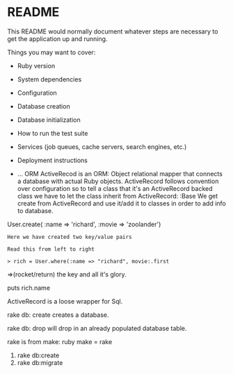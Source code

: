# README

This README would normally document whatever steps are necessary to get the
application up and running.

Things you may want to cover:

* Ruby version

* System dependencies

* Configuration

* Database creation

* Database initialization

* How to run the test suite

* Services (job queues, cache servers, search engines, etc.)

* Deployment instructions

* ...
							ORM
ActiveRecod is an ORM: Object relational mapper that connects a database with actual Ruby objects. ActiveRecord follows
convention over configuration so to tell a class that it's an
ActiveRecord backed class we have to let the class inherit
from ActiveRecord: :Base
We get create from ActiveRecord and use it/add it to classes
in order to add info to database.

User.create( :name  => 'richard',
             :movie => 'zoolander')

	Here we have created two key/value pairs

	Read this from left to right

	> rich = User.where(:name => "richard", movie:.first
 =>(rocket/return) the key and all it's glory.

 puts rich.name

 ActiveRecord is a loose wrapper for Sql.

 rake db: create creates a database.

 rake db: drop will drop in an already populated database table.

 rake is from make: ruby make = rake

 1) rake db:create
 2) rake db:migrate
 
